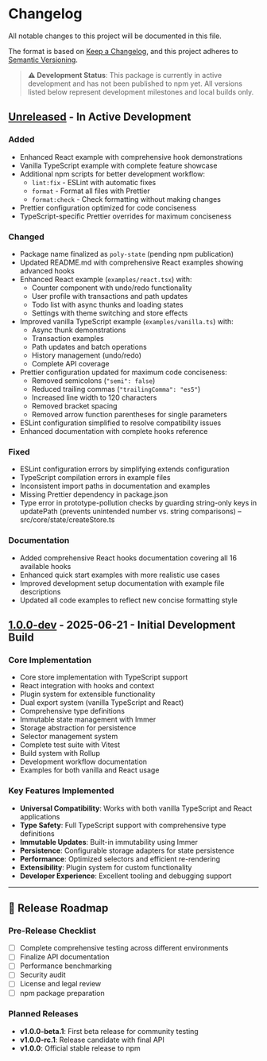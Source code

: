 # Changelog

All notable changes to this project will be documented in this file.

The format is based on [Keep a Changelog](https://keepachangelog.com/en/1.0.0/), and this project
adheres to [Semantic Versioning](https://semver.org/spec/v2.0.0.html).

> **⚠️ Development Status**: This package is currently in active development and has not been
> published to npm yet. All versions listed below represent development milestones and local builds
> only.

## [Unreleased] - In Active Development

### Added

- Enhanced React example with comprehensive hook demonstrations
- Vanilla TypeScript example with complete feature showcase
- Additional npm scripts for better development workflow:
  - `lint:fix` - ESLint with automatic fixes
  - `format` - Format all files with Prettier
  - `format:check` - Check formatting without making changes
- Prettier configuration optimized for code conciseness
- TypeScript-specific Prettier overrides for maximum conciseness

### Changed

- Package name finalized as `poly-state` (pending npm publication)
- Updated README.md with comprehensive React examples showing advanced hooks
- Enhanced React example (`examples/react.tsx`) with:
  - Counter component with undo/redo functionality
  - User profile with transactions and path updates
  - Todo list with async thunks and loading states
  - Settings with theme switching and store effects
- Improved vanilla TypeScript example (`examples/vanilla.ts`) with:
  - Async thunk demonstrations
  - Transaction examples
  - Path updates and batch operations
  - History management (undo/redo)
  - Complete API coverage
- Prettier configuration updated for maximum code conciseness:
  - Removed semicolons (`"semi": false`)
  - Reduced trailing commas (`"trailingComma": "es5"`)
  - Increased line width to 120 characters
  - Removed bracket spacing
  - Removed arrow function parentheses for single parameters
- ESLint configuration simplified to resolve compatibility issues
- Enhanced documentation with complete hooks reference

### Fixed

- ESLint configuration errors by simplifying extends configuration
- TypeScript compilation errors in example files
- Inconsistent import paths in documentation and examples
- Missing Prettier dependency in package.json
- Type error in prototype-pollution checks by guarding string-only keys in updatePath (prevents
  unintended number vs. string comparisons) – src/core/state/createStore.ts

### Documentation

- Added comprehensive React hooks documentation covering all 16 available hooks
- Enhanced quick start examples with more realistic use cases
- Improved development setup documentation with example file descriptions
- Updated all code examples to reflect new concise formatting style

## [1.0.0-dev] - 2025-06-21 - Initial Development Build

### Core Implementation

- Core store implementation with TypeScript support
- React integration with hooks and context
- Plugin system for extensible functionality
- Dual export system (vanilla TypeScript and React)
- Comprehensive type definitions
- Immutable state management with Immer
- Storage abstraction for persistence
- Selector management system
- Complete test suite with Vitest
- Build system with Rollup
- Development workflow documentation
- Examples for both vanilla and React usage

### Key Features Implemented

- **Universal Compatibility**: Works with both vanilla TypeScript and React applications
- **Type Safety**: Full TypeScript support with comprehensive type definitions
- **Immutable Updates**: Built-in immutability using Immer
- **Persistence**: Configurable storage adapters for state persistence
- **Performance**: Optimized selectors and efficient re-rendering
- **Extensibility**: Plugin system for custom functionality
- **Developer Experience**: Excellent tooling and debugging support

---

## 🚀 Release Roadmap

### Pre-Release Checklist

- [ ] Complete comprehensive testing across different environments
- [ ] Finalize API documentation
- [ ] Performance benchmarking
- [ ] Security audit
- [ ] License and legal review
- [ ] npm package preparation

### Planned Releases

- **v1.0.0-beta.1**: First beta release for community testing
- **v1.0.0-rc.1**: Release candidate with final API
- **v1.0.0**: Official stable release to npm

[Unreleased]: https://github.com/toluLikesToCode/poly-state/compare/v1.0.0-dev...HEAD
[1.0.0-dev]: https://github.com/toluLikesToCode/poly-state/tree/v1.0.0-dev
